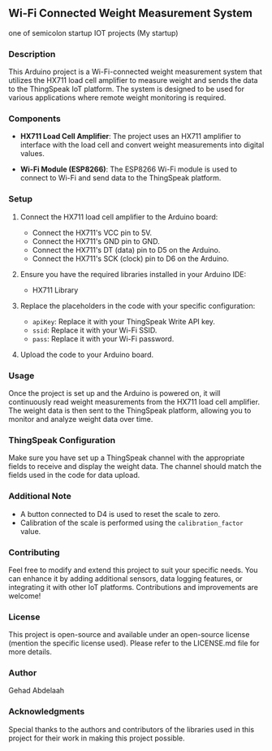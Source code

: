
##  Wi-Fi Connected Weight Measurement System
one of semicolon startup IOT projects (My startup)

### Description

This Arduino project is a Wi-Fi-connected weight measurement system that utilizes the HX711 load cell amplifier to measure weight and sends the data to the ThingSpeak IoT platform. The system is designed to be used for various applications where remote weight monitoring is required.

### Components

- **HX711 Load Cell Amplifier**: The project uses an HX711 amplifier to interface with the load cell and convert weight measurements into digital values.

- **Wi-Fi Module (ESP8266)**: The ESP8266 Wi-Fi module is used to connect to Wi-Fi and send data to the ThingSpeak platform.

### Setup

1. Connect the HX711 load cell amplifier to the Arduino board:
   - Connect the HX711's VCC pin to 5V.
   - Connect the HX711's GND pin to GND.
   - Connect the HX711's DT (data) pin to D5 on the Arduino.
   - Connect the HX711's SCK (clock) pin to D6 on the Arduino.

2. Ensure you have the required libraries installed in your Arduino IDE:
   - HX711 Library

3. Replace the placeholders in the code with your specific configuration:
   - `apiKey`: Replace it with your ThingSpeak Write API key.
   - `ssid`: Replace it with your Wi-Fi SSID.
   - `pass`: Replace it with your Wi-Fi password.

4. Upload the code to your Arduino board.

### Usage

Once the project is set up and the Arduino is powered on, it will continuously read weight measurements from the HX711 load cell amplifier. The weight data is then sent to the ThingSpeak platform, allowing you to monitor and analyze weight data over time.

### ThingSpeak Configuration

Make sure you have set up a ThingSpeak channel with the appropriate fields to receive and display the weight data. The channel should match the fields used in the code for data upload.

### Additional Note

- A button connected to D4 is used to reset the scale to zero.
- Calibration of the scale is performed using the `calibration_factor` value.

### Contributing

Feel free to modify and extend this project to suit your specific needs. You can enhance it by adding additional sensors, data logging features, or integrating it with other IoT platforms. Contributions and improvements are welcome!

### License

This project is open-source and available under an open-source license (mention the specific license used). Please refer to the LICENSE.md file for more details.

### Author

Gehad Abdelaah 
### Acknowledgments

Special thanks to the authors and contributors of the libraries used in this project for their work in making this project possible.
